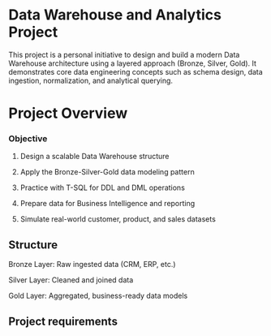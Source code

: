# Data Warehouse and Analytics Project
This project is a personal initiative to design and build a modern Data Warehouse architecture using a layered approach (Bronze, Silver, Gold). It demonstrates core data engineering concepts such as schema design, data ingestion, normalization, and analytical querying.

# Project Overview

### Objective
1. Design a scalable Data Warehouse structure

2. Apply the Bronze-Silver-Gold data modeling pattern

3. Practice with T-SQL for DDL and DML operations

4. Prepare data for Business Intelligence and reporting

5. Simulate real-world customer, product, and sales datasets

## Structure
Bronze Layer: Raw ingested data (CRM, ERP, etc.)

Silver Layer: Cleaned and joined data

Gold Layer: Aggregated, business-ready data models

## Project requirements
